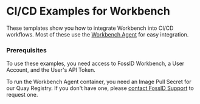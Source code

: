 # CI/CD Examples for Workbench

These templates show you how to integrate Workbench into CI/CD workflows. Most of these use the [Workbench Agent](https://github.com/fossid-ab/workbench-agent) for easy integration.

### Prerequisites
To use these examples, you need access to FossID Workbench, a User Account, and the User's API Token.

To run the Workbench Agent container, you need an Image Pull Secret for our Quay Registry. If you don't have one, please [contact FossID Support](https://support.fossid.com) to request one.